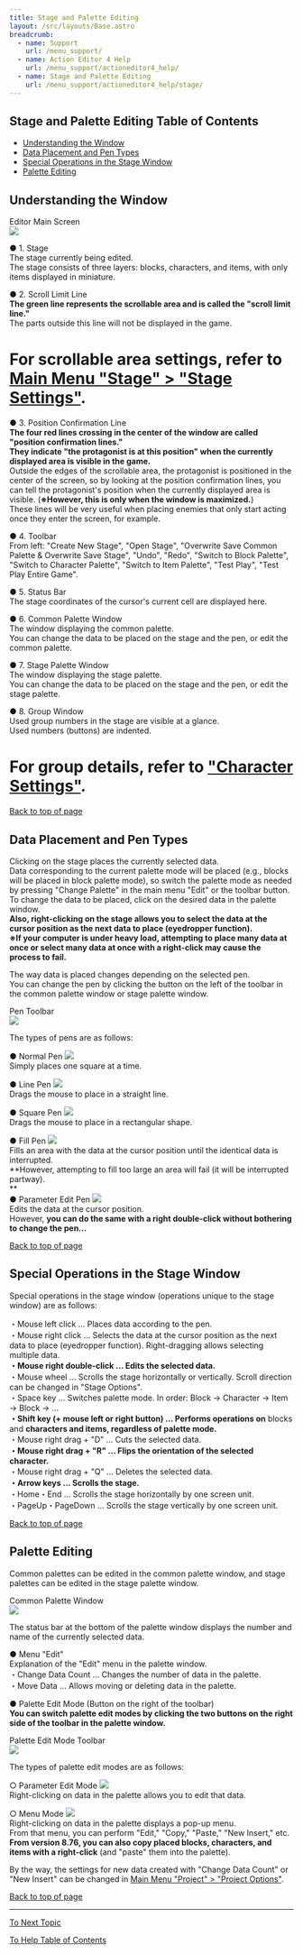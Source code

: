 ```yaml
---
title: Stage and Palette Editing
layout: /src/layouts/Base.astro
breadcrumb:
  - name: Support
    url: /menu_support/
  - name: Action Editor 4 Help
    url: /menu_support/actioneditor4_help/
  - name: Stage and Palette Editing
    url: /menu_support/actioneditor4_help/stage/
---
```


<a name="TOP"></a>

## Stage and Palette Editing Table of Contents

- [Understanding the Window](#WINDOW)
- [Data Placement and Pen Types](#PEN)
- [Special Operations in the Stage Window](#TOKUSYUSOUSA)
- [Palette Editing](#PALETTE)

<a name="WINDOW"></a>

## Understanding the Window

Editor Main Screen  
![](/menu_support/actioneditor4_help/stage/Main.png)  
  
● 1. Stage  
The stage currently being edited.  
The stage consists of three layers: blocks, characters, and items, with only items displayed in miniature.  
  
● 2. Scroll Limit Line  
**The green line represents the scrollable area and is called the "scroll limit line."**  
The parts outside this line will not be displayed in the game.  
# For scrollable area settings, refer to [Main Menu "Stage" > "Stage Settings"](/en/menu_support/actioneditor4_help/menu_stage_set/index.html#SCROLLRANGE).  
  
● 3. Position Confirmation Line  
**The four red lines crossing in the center of the window are called "position confirmation lines."  
They indicate "the protagonist is at this position" when the currently displayed area is visible in the game.**  
Outside the edges of the scrollable area, the protagonist is positioned in the center of the screen, so by looking at the position confirmation lines, you can tell the protagonist's position when the currently displayed area is visible. (**※However, this is only when the window is maximized.**)  
These lines will be very useful when placing enemies that only start acting once they enter the screen, for example.  
  
● 4. Toolbar  
From left: "Create New Stage", "Open Stage", "Overwrite Save Common Palette & Overwrite Save Stage", "Undo", "Redo", "Switch to Block Palette", "Switch to Character Palette", "Switch to Item Palette", "Test Play", "Test Play Entire Game".  
  
● 5. Status Bar  
The stage coordinates of the cursor's current cell are displayed here.  
  
● 6. Common Palette Window  
The window displaying the common palette.  
You can change the data to be placed on the stage and the pen, or edit the common palette.  
  
● 7. Stage Palette Window  
The window displaying the stage palette.  
You can change the data to be placed on the stage and the pen, or edit the stage palette.  
  
● 8. Group Window  
Used group numbers in the stage are visible at a glance.  
Used numbers (buttons) are indented.  
# For group details, refer to ["Character Settings"](/en/menu_support/actioneditor4_help/chara/#GROUP).  

[Back to top of page](#TOP)

<a name="PEN"></a>

## Data Placement and Pen Types

Clicking on the stage places the currently selected data.  
Data corresponding to the current palette mode will be placed (e.g., blocks will be placed in block palette mode), so switch the palette mode as needed by pressing "Change Palette" in the main menu "Edit" or the toolbar button.  
To change the data to be placed, click on the desired data in the palette window.  
**Also, right-clicking on the stage allows you to select the data at the cursor position as the next data to place (eyedropper function).**  
**※If your computer is under heavy load, attempting to place many data at once or select many data at once with a right-click may cause the process to fail.**  
  
The way data is placed changes depending on the selected pen.  
You can change the pen by clicking the button on the left of the toolbar in the common palette window or stage palette window.  
  
Pen Toolbar  
![](/menu_support/actioneditor4_help/stage/ToolBar_Pen.bmp)  
  
The types of pens are as follows:  
  
● Normal Pen ![](/menu_support/actioneditor4_help/stage/ToolBar_Pen0.bmp)  
Simply places one square at a time.  
  
● Line Pen ![](/menu_support/actioneditor4_help/stage/ToolBar_Pen1.bmp)  
Drags the mouse to place in a straight line.  
  
● Square Pen ![](/menu_support/actioneditor4_help/stage/ToolBar_Pen2.bmp)  
Drags the mouse to place in a rectangular shape.  
  
● Fill Pen ![](/menu_support/actioneditor4_help/stage/ToolBar_Pen3.bmp)  
Fills an area with the data at the cursor position until the identical data is interrupted.  
**However, attempting to fill too large an area will fail (it will be interrupted partway).  
**  
● Parameter Edit Pen ![](/menu_support/actioneditor4_help/stage/ToolBar_Pen4.bmp)  
Edits the data at the cursor position.  
However, **you can do the same with a right double-click without bothering to change the pen...**  

[Back to top of page](#TOP)

## Special Operations in the Stage Window

<a name="TOKUSYUSOUSA"></a>

Special operations in the stage window (operations unique to the stage window) are as follows:  
  

・Mouse left click ... Places data according to the pen.  
・Mouse right click ... Selects the data at the cursor position as the next data to place (eyedropper function). Right-dragging allows selecting multiple data.  
**・Mouse right double-click ... Edits the selected data.**  
・Mouse wheel ... Scrolls the stage horizontally or vertically. Scroll direction can be changed in "Stage Options".  
・Space key ... Switches palette mode. In order: Block → Character → Item → Block → ...  
**・Shift key (+ mouse left or right button) ... Performs operations on** blocks and **characters and items, regardless of palette mode.**  
・Mouse right drag + "D" ... Cuts the selected data.  
**・Mouse right drag + "R" ... Flips the orientation of the selected character.**  
・Mouse right drag + "Q" ... Deletes the selected data.  
**・Arrow keys ... Scrolls the stage.**  
・Home・End ... Scrolls the stage horizontally by one screen unit.  
・PageUp・PageDown ... Scrolls the stage vertically by one screen unit.  

[Back to top of page](#TOP)

<a name="PALETTE"></a>

## Palette Editing

Common palettes can be edited in the common palette window, and stage palettes can be edited in the stage palette window.  
  
Common Palette Window  
![](/menu_support/actioneditor4_help/stage/Cmplt.jpg)  
  
The status bar at the bottom of the palette window displays the number and name of the currently selected data.  
  
● Menu "Edit"  
Explanation of the "Edit" menu in the palette window.  
・Change Data Count ... Changes the number of data in the palette.  
・Move Data ... Allows moving or deleting data in the palette.  
  
● Palette Edit Mode (Button on the right of the toolbar)  
**You can switch palette edit modes by clicking the two buttons on the right side of the toolbar in the palette window.**  
  
Palette Edit Mode Toolbar  
![](/menu_support/actioneditor4_help/stage/ToolBar_PltEdit.bmp)  
  
The types of palette edit modes are as follows:  
  
○ Parameter Edit Mode ![](/menu_support/actioneditor4_help/stage/ToolBar_PltEdit0.bmp)  
Right-clicking on data in the palette allows you to edit that data.  
  
○ Menu Mode ![](/menu_support/actioneditor4_help/stage/ToolBar_PltEdit1.bmp)  
Right-clicking on data in the palette displays a pop-up menu.  
From that menu, you can perform "Edit," "Copy," "Paste," "New Insert," etc.  
**From version 8.76, you can also copy placed blocks, characters, and items with a right-click** (and "paste" them into the palette).  
  
  
By the way, the settings for new data created with "Change Data Count" or "New Insert" can be changed in [Main Menu "Project" > "Project Options"](/en/menu_support/actioneditor4_help/menu_project_option/#DEFAULT).  

[Back to top of page](#TOP)

---

  

[To Next Topic](/en/menu_support/actioneditor4_help/block/)

[To Help Table of Contents](/en/menu_support/actioneditor4_help/)